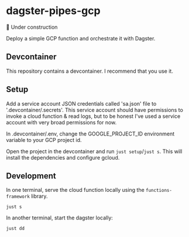 # dagster-pipes-gcp

🚧 Under construction

Deploy a simple GCP function and orchestrate it with Dagster.

## Devcontainer

This repository contains a devcontainer. I recommend that you use it.

## Setup

Add a service account JSON credentials called 'sa.json' file to '.devcontainer/.secrets'. This service account should have permissions to invoke a cloud function & read logs, but to be honest I've used a service account with very broad permissions for now.

In .devcontainer/.env, change the GOOGLE_PROJECT_ID environment variable to your GCP project id.

Open the project in the devcontainer and run `just setup`/`just s`. This will install the dependencies and configure gcloud.

## Development

In one terminal, serve the cloud function locally using the `functions-framework` library.

```
just s
```

In another terminal, start the dagster locally:

```
just dd
```
